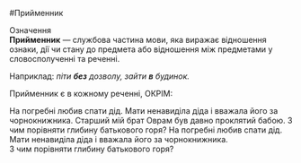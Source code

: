 #Прийменник<div class="eoz-wrap"><span class="eoz">Означення</span><div class="eoz-text"><strong>Прийменник</strong> — службова частина мови, яка виражає вiдношення ознаки, дiї чи стану до предмета або вiдношення мiж предметами у словосполученнi та реченнi.</div></div>Наприклад: <i>пiти <b>без</b> дозволу, зайти <b>в</b> будинок.</i><quiz>     <question>       <p>Прийменник є в кожному реченні, ОКРІМ:</p>           <answer>На погребні любив спати дід.</answer>           <answer>Мати ненавиділа діда і вважала його за чорнокнижника.</answer>           <answer correct>Старший мій брат Оврам був давно проклятий бабою.</answer>           <answer>З чим порівняти глибину батькового горя?</answer>      <explanation>На погребні любив спати дід.<br>Мати ненавиділа діда і вважала його за чорнокнижника.<br>З чим порівняти глибину батькового горя?</explanation>    </question></quiz> 